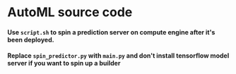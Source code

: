 # AutoML source code

#### Use `script.sh` to spin a prediction server on compute engine after it's been deployed.
#### Replace `spin_predictor.py` with `main.py` and don't install tensorflow model server if you want to spin up a builder
